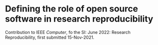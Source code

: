 # Defining the role of open source software in research reproducibility

Contribution to IEEE _Computer_, fo the SI: June 2022: Research Reproducibility, first submitted 15-Nov-2021. 
